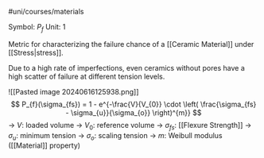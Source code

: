 #uni/courses/materials 

Symbol: $P_{f}$
Unit: $1$

Metric for characterizing the failure chance of a [[Ceramic Material]] under [[Stress|stress]].

Due to a high rate of imperfections, even ceramics without pores have a high scatter of failure at different tension levels.

![[Pasted image 20240616125938.png]]
$$
P_{f}(\sigma_{fs}) = 1 - e^{-\frac{V}{V_{0}} \cdot \left( \frac{\sigma_{fs} - \sigma_{u}}{\sigma_{o}} \right)^{m}}
$$
-> $V$: loaded volume
-> $V_{0}$: reference volume
-> $\sigma_{fs}$: [[Flexure Strength]]
-> $\sigma_{u}$: minimum tension
-> $\sigma_{o}$: scaling tension
-> $m$: Weibull modulus ([[Material]] property)